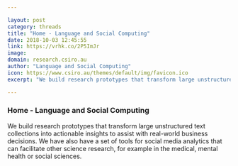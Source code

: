 ```yaml
---

layout: post
category: threads
title: "Home - Language and Social Computing"
date: 2018-10-03 12:45:55
link: https://vrhk.co/2P5ImJr
image: 
domain: research.csiro.au
author: "Language and Social Computing"
icon: https://www.csiro.au/themes/default/img/favicon.ico
excerpt: "We build research prototypes that transform large unstructured text collections into actionable insights to assist with real-world business decisions. We have also have a set of tools for social media analytics that can facilitate other science research, for example in the medical, mental health or social sciences."

---
```


### Home - Language and Social Computing

We build research prototypes that transform large unstructured text collections into actionable insights to assist with real-world business decisions. We have also have a set of tools for social media analytics that can facilitate other science research, for example in the medical, mental health or social sciences.